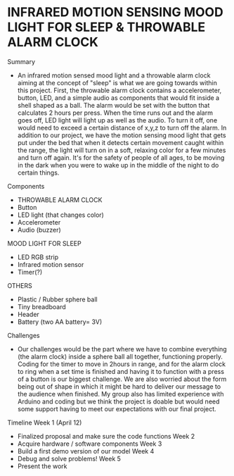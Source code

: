 # INFRARED MOTION SENSING MOOD LIGHT FOR SLEEP & THROWABLE ALARM CLOCK

Summary
- An infrared motion sensed mood light and a throwable alarm clock aiming at the concept of "sleep" is what we are going towards within this project. First, the throwable alarm clock contains a accelerometer, button, LED, and a simple audio as components that would fit inside a shell shaped as a ball. The alarm would be set with the button that calculates 2 hours per press. When the time runs out and the alarm goes off, LED light will light up as well as the audio. To turn it off, one would need to exceed a certain distance of x,y,z to turn off the alarm. In addition to our project, we have the motion sensing mood light that gets put under the bed that when it detects certain movement caught within the range, the light will turn on in a soft, relaxing color for a few minutes and turn off again. It's for the safety of people of all ages, to be moving in the dark when you were to wake up in the middle of the night to do certain things. 

Components
- THROWABLE ALARM CLOCK
- Button
- LED light (that changes color)
- Accelerometer
- Audio (buzzer)

MOOD LIGHT FOR SLEEP
- LED RGB strip
- Infrared motion sensor
- Timer(?)

OTHERS
- Plastic / Rubber sphere ball 
- Tiny breadboard
- Header
- Battery (two AA battery= 3V)

Challenges
- Our challenges would be the part where we have to combine everything (the alarm clock) inside a sphere ball all together, functioning properly. Coding for the timer to move in 2hours in range, and for the alarm clock to ring when a set time is finished and having it to function with a press of a button is our biggest challenge. We are also worried about the form being out of shape in which it might be hard to deliver our message to the audience when finished. My group also has limited experience with Arduino and coding but we think the project is doable but would need some support having to meet our expectations with our final project. 

Timeline
Week 1 (April 12)
- Finalized proposal and make sure the code functions
Week 2
- Acquire hardware / software components
Week 3
- Build a first demo version of our model
Week 4
- Debug and solve problems!
Week 5
- Present the work

